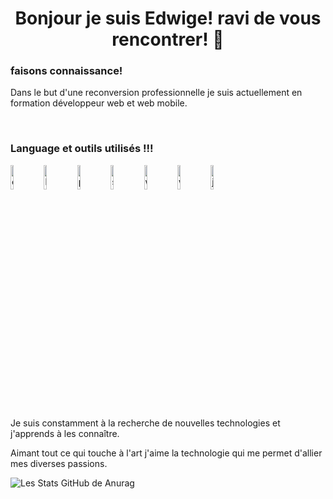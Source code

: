 

<h1 align="center" color="red"> Bonjour je suis Edwige! ravi de vous rencontrer! 👋</h1>

<h3>faisons connaissance!</h3>

<p> Dans le but d'une reconversion professionnelle je suis actuellement en formation développeur web et web mobile.</p>
<br>
<h3> Language et outils utilisés !!! </h3>

<img align="left" src="https://cdn.jsdelivr.net/gh/devicons/devicon/icons/css3/css3-original-wordmark.svg" alt="css" width="10%" />
<img align="left" src="https://cdn.jsdelivr.net/gh/devicons/devicon/icons/html5/html5-original-wordmark.svg" alt="html" width="10%" />
<img align="left" src="https://cdn.jsdelivr.net/gh/devicons/devicon/icons/php/php-original.svg" alt="php" width="10%" />
<img align="left" src="https://cdn.jsdelivr.net/gh/devicons/devicon/icons/sass/sass-original.svg" alt="saas" width="10%" />
<img align="left" src="https://cdn.jsdelivr.net/gh/devicons/devicon/icons/webpack/webpack-original.svg" alt="webpack" width="10%" />
<img align="left" src="https://cdn.jsdelivr.net/gh/devicons/devicon/icons/wordpress/wordpress-original.svg" alt="woedpress" width="10%" />
                                 
                                                 
          
<img src="https://cdn.jsdelivr.net/gh/devicons/devicon/icons/javascript/javascript-original.svg" alt="java script" width="10%"/>            
          
            
          
          
          

<p> Je suis constamment à la recherche de nouvelles technologies et j'apprends à les connaître.</p>
<p> Aimant tout ce qui touche à l'art j'aime la technologie qui me permet d'allier mes diverses passions.</p>




![Les Stats GitHub de Anurag](https://github-readme-stats.vercel.app/api?username=edw70&show_icons=true&theme=radical)
